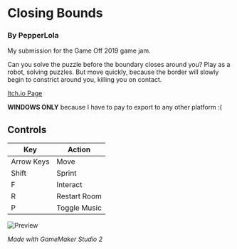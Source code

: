 # Closing Bounds
### By PepperLola
My submission for the Game Off 2019 game jam.

Can you solve the puzzle before the boundary closes around you? Play as a robot, solving puzzles. But move quickly, because the border will slowly begin to constrict around you, killing you on contact.

[Itch.io Page](https://pepperlola.itch.io/closing-bounds)

**WINDOWS ONLY** because I have to pay to export to any other platform :(

## Controls
| Key        | Action       |
| ---------- | ------------ |
| Arrow Keys | Move         |
| Shift      | Sprint       |
| F          | Interact     |
| R          | Restart Room |
| P          | Toggle Music |

![Preview](https://img.itch.zone/aW1hZ2UvNTIwMzI3LzI3MDYyMDkucG5n/original/lrqOmM.png)

*Made with GameMaker Studio 2*
